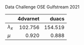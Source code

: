 Data Challenge OSE Gulfstream 2021


|             |   4dvarnet |   duacs |
|:------------|-----------:|--------:|
| $\lambda_x$ |    102.756 | 154.519 |
| $\mu$       |      0.920 |   0.888 |
